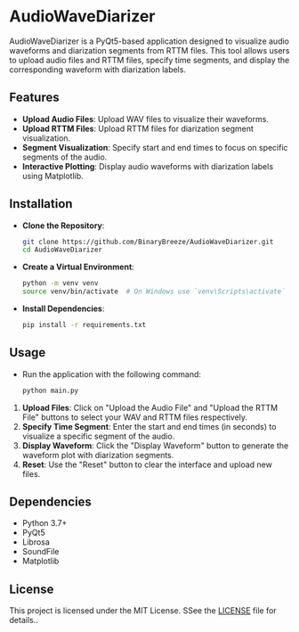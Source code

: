 # AudioWaveDiarizer
AudioWaveDiarizer is a PyQt5-based application designed to visualize audio waveforms and diarization segments from RTTM files. This tool allows users to upload audio files and RTTM files, specify time segments, and display the corresponding waveform with diarization labels.
## Features

- **Upload Audio Files**: Upload WAV files to visualize their waveforms.
- **Upload RTTM Files**: Upload RTTM files for diarization segment visualization.
- **Segment Visualization**: Specify start and end times to focus on specific segments of the audio.
- **Interactive Plotting**: Display audio waveforms with diarization labels using Matplotlib.
## Installation

- **Clone the Repository**:
   ```sh
   git clone https://github.com/BinaryBreeze/AudioWaveDiarizer.git
   cd AudioWaveDiarizer
- **Create a Virtual Environment**:
  ```sh
  python -m venv venv
  source venv/bin/activate  # On Windows use `venv\Scripts\activate`
- **Install Dependencies**:
  ```sh
  pip install -r requirements.txt
## Usage

- Run the application with the following command:
  ```sh
  python main.py
1. **Upload Files**: Click on "Upload the Audio File" and "Upload the RTTM File" buttons to select your WAV and RTTM files respectively.
2. **Specify Time Segment**: Enter the start and end times (in seconds) to visualize a specific segment of the audio.
3. **Display Waveform**: Click the "Display Waveform" button to generate the waveform plot with diarization segments.
4. **Reset**: Use the "Reset" button to clear the interface and upload new files.
## Dependencies

- Python 3.7+
- PyQt5
- Librosa
- SoundFile
- Matplotlib
## License

This project is licensed under the MIT License. SSee the [LICENSE](LICENSE) file for details..

